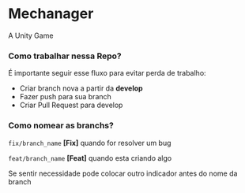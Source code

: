 # Mechanager
A Unity Game

### Como trabalhar nessa Repo?
É importante seguir esse fluxo para evitar perda de trabalho:
- Criar branch nova a partir da **develop**
- Fazer push para sua branch
- Criar Pull Request para develop

### Como nomear as branchs?
`fix/branch_name` **[Fix]** quando for resolver um bug

`feat/branch_name` **[Feat]** quando esta criando algo 

Se sentir necessidade pode colocar outro indicador antes do nome da branch
